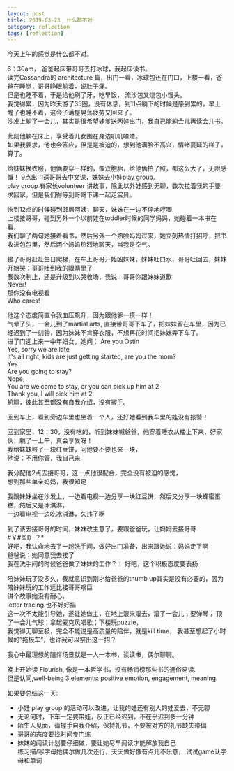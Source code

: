```yaml
---
layout: post
title: 2019-03-23  什么都不对
category: reflection
tags: [reflection]
---
```


今天上午的感觉是什么都不对。  

6：30am， 爸爸起床带哥哥去打冰球，我起床读书。  
读完Cassandra的 architecture 篇，出门一看，冰球包还在门口，上楼一看，爸爸在睡觉，哥哥睁眼躺着，说肚子痛。  
但是也睡不着，于是给他刷了牙，吃早饭， 流沙包叉烧包小馒头。  
我觉得累，因为昨天游了35圈，没有休息，到11点躺下的时候是感到累的，早上醒了也睡不着，这会子满屋晃荡疲劳又回来了。   
沙发上躺了一会儿，其实是很希望娃爹送两娃出门，我自己能躺会儿再读会儿书。  

此刻他躺在床上，享受着儿女围在身边叽叽喳喳。  
如果我要求，他也会答应，但是是被迫的，想到他满脸不高兴，情绪蔓延的样子，算了。  

给妹妹换衣服，他俩要穿一样的，像双胞胎，给他俩拍了照，都这么大了，无限感慨！ 
9点出门送哥哥去中文课，妹妹去小娃play group.  
play group 有家长volunteer 讲故事，除此以外娃感到无聊，数次拉着我的手要求回家，但是我们得等到哥哥下课一起走宝贝。  

快到12点的时候碰到邻居阿姨，聊天，妹妹在一边不停地哼唧   
上楼接哥哥，碰到另外一个以前娃在toddler时候的同学妈妈，她碰着一本书在看，   
我们聊了两句她接着看书，然后另外一个熟脸妈妈过来，她立刻热情打招呼，把书收进包包里，然后两个妈妈热烈地聊天，当我是空气。  

接了哥哥赶赴生日爬梯，在车上哥哥开始凶妹妹，妹妹吐口水，哥哥吐回去，妹妹开始哭：哥哥吐到我的眼睛里了   
我数次制止，还是升级到以哭收场，我说：哥哥你跟妹妹道歉   
Never!   
那你没有电视看  
Who cares!   

他这个态度简直令我血压飙升，因为跟他爹一摸一样！    
气晕了头，一会儿到了martial arts, 直接带哥哥下车了，把妹妹留在车里，因为已经迟到了一刻钟，因为妹妹不肯穿衣服，不想再花时间把妹妹弄下车了。   
进了门迎上来一中年妇女，她问： Are you Ostin  
Yes, sorry we are late  
It's all right, kids are just getting started, are you the mom?  
Yes  
Are you going to stay?  
Nope,  
You are welcome to stay, or you can pick up him at 2  
Thank you, I will pick him at 2.  
尬聊，彼此甚至都没有自我介绍，没有握手。  

回到车上，看到旁边车里也坐着一个人，还好她看到我车里的娃没有报警！  

回到家里，12：30，没有吃的，听到妹妹喊爸爸，他穿着睡衣从楼上下来，好家伙，躺了一上午，真会享受呀！  
我给妹妹煎了一块红豆饼，问他要不要也来一块，  
他说：不用你管，我自己来  

我分配他2点去接哥哥，这一点他很配合，完全没有被迫的感觉，  
想到那些单亲妈妈，我很知足  

我跟妹妹坐在沙发上，一边看电视一边分享一块红豆饼，然后又分享一块蜂蜜蛋糕，然后又是冰淇淋，  
一边看电视一边吃冰淇淋，久违了啊  

到了该去接哥哥的时间，妹妹改主意了，要跟爸爸玩，让妈妈去接哥哥#￥#%I）？*  
好吧，我认命地去了一趟洗手间，做好出门准备，出来跟她说：妈妈走了啊   
爸爸说：她同意我去接了  
我在洗手间的时候爸爸做了妹妹的工作？！ 好吧，这个积极态度要表扬   

陪妹妹玩了没多久，我就意识到刚才给爸爸的thumb up其实是没有必要的，因为陪妹妹玩的工作远比接哥哥艰巨   
讲个故事她没有耐心，  
letter tracing 也不好好描  
这一次不太能引导她，遂让她做主，在地上滚来滚去，滚了一会儿；要弹琴； 顶了一会儿气球；拿起麦克风唱歌；下楼玩puzzle，   
我觉得无聊至极，完全不能说是高质量的陪伴，就是kill time， 我甚至想起了小时候的”拖板车“，也许我可以祭出这一招？  

我心中最理想的陪伴场景就是一人一本书，读读书，偶尔聊聊。   

晚上开始读 Flourish, 像是一本哲学书，没有畅销榜那些书的通俗易读.   
但是认同,well-being 3 elements: positive emotion, engagement, meaning.   

如果要总结这一天:   
- 小娃 play group 的活动可以改进，让我的娃还有别人的娃爱去，不无聊  
- 无论何时，下车一定要带娃，反正已经迟到，不在乎迟到多一分钟  
- 陌生人见面，请握手自我介绍，保持礼节，不要被对方的礼节缺失带偏  
- 哥哥的态度要找时间专门练   
- 妹妹的阅读计划要仔细做，要让她尽早阅读才能解放我自己    
  练习描/写字母她偶尔做几次还行，天天做好像有点儿不乐意， 试试game认字母和单词   
 















